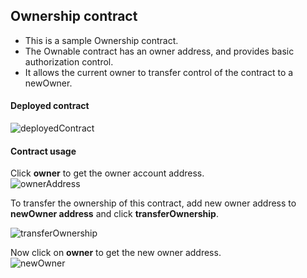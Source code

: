 ## **Ownership contract**

* This is a sample Ownership contract.
* The Ownable contract has an owner address, and provides basic authorization control.
* It allows the current owner to transfer control of the contract to a newOwner.


#### **Deployed contract**
  ![deployedContract](https://user-images.githubusercontent.com/9979182/55539472-54fb6200-56de-11e9-9f94-bc83e5a4b0b9.png)

#### **Contract usage**

Click **owner** to get the owner account address.\
  ![ownerAddress](https://user-images.githubusercontent.com/9979182/55539592-a60b5600-56de-11e9-92ab-d91902e57ad7.png)

To transfer the ownership of this contract, add new owner address to **newOwner address** and click **transferOwnership**.

  ![transferOwnership](https://user-images.githubusercontent.com/9979182/55539841-45304d80-56df-11e9-9c2e-b87c52a8bee2.png)

Now click on **owner** to get the new owner address.\
  ![newOwner](https://user-images.githubusercontent.com/9979182/55540008-a6582100-56df-11e9-8744-0240e7c8f766.png)
